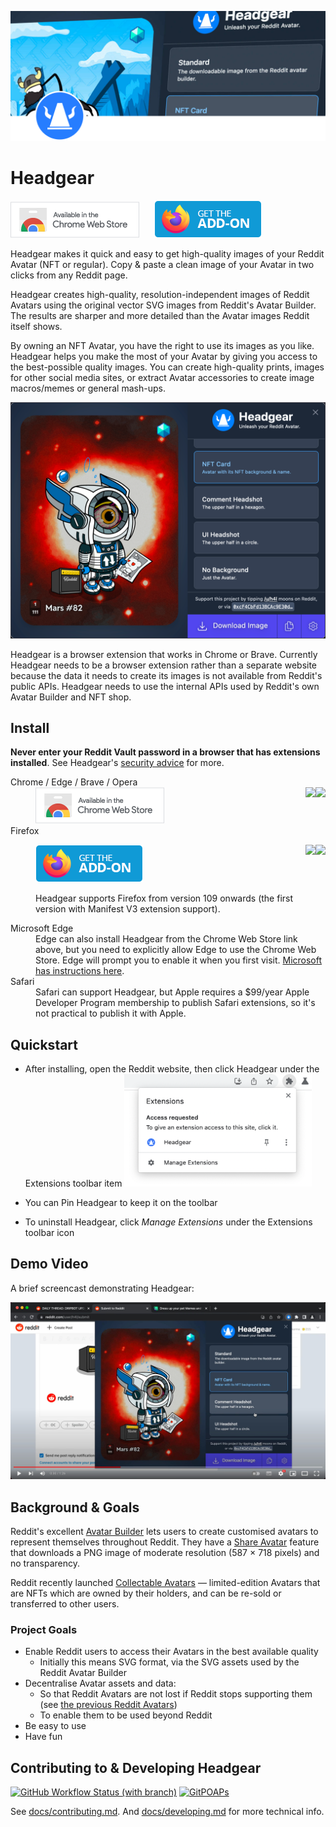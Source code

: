 ![Headgear Banner](./docs/banner.svg)

# Headgear

[![Available in the Chrome Web Store](./docs/chrome-web-store-button.png)](https://chrome.google.com/webstore/detail/headgear/enohpjpndpodijgkfibkcpfdchjhfljp)
&nbsp;&nbsp;&nbsp;&nbsp;
[![Available from Firefox Browser Add-Ons](./docs/addons-mozilla-org-button.png)](https://addons.mozilla.org/en-GB/firefox/addon/headgear/)

Headgear makes it quick and easy to get high-quality images of your Reddit
Avatar (NFT or regular). Copy & paste a clean image of your Avatar in two clicks
from any Reddit page.

Headgear creates high-quality, resolution-independent images of Reddit Avatars
using the original vector SVG images from Reddit's Avatar Builder. The results
are sharper and more detailed than the Avatar images Reddit itself shows.

By owning an NFT Avatar, you have the right to use its images as you like.
Headgear helps you make the most of your Avatar by giving you access to the
best-possible quality images. You can create high-quality prints, images for
other social media sites, or extract Avatar accessories to create image
macros/memes or general mash-ups.

![Screenshot of Headgear](./docs/headgear-0.4.2-screenshot.png "The Headgear UI")

Headgear is a browser extension that works in Chrome or Brave. Currently
Headgear needs to be a browser extension rather than a separate website because
the data it needs to create its images is not available from Reddit's public
APIs. Headgear needs to use the internal APIs used by Reddit's own Avatar
Builder and NFT shop.

## Install

**Never enter your Reddit Vault password in a browser that has extensions
installed**. See Headgear's [security advice](./docs/security.md) for more.

<dl>
  <dt>Chrome / Edge / Brave / Opera</dt>

  <dd>
  <a target="_blank" href="https://chrome.google.com/webstore/detail/headgear/enohpjpndpodijgkfibkcpfdchjhfljp"><img align="right" src="https://img.shields.io/chrome-web-store/stars/enohpjpndpodijgkfibkcpfdchjhfljp?color=%23267dff&label=stars"></a>
  <a target="_blank" href="https://chrome.google.com/webstore/detail/headgear/enohpjpndpodijgkfibkcpfdchjhfljp"><img align="right" src="https://img.shields.io/chrome-web-store/users/enohpjpndpodijgkfibkcpfdchjhfljp?color=%23267dff"></a>
  <a target="_blank" href="https://chrome.google.com/webstore/detail/headgear/enohpjpndpodijgkfibkcpfdchjhfljp"><img alt="Available in the Chrome Web Store" src="./docs/chrome-web-store-button.png"></a>
  </dd>

  <dt>Firefox</dt>

  <dd><p>
  <a target="_blank" href="https://addons.mozilla.org/en-GB/firefox/addon/headgear/"><img align="right" src="https://img.shields.io/amo/stars/headgear?color=%23267dff"></a>
  <a target="_blank" href="https://addons.mozilla.org/en-GB/firefox/addon/headgear/"><img align="right" src="https://img.shields.io/amo/users/headgear?color=%23267dff"></a>
  <a target="_blank" href="https://addons.mozilla.org/en-GB/firefox/addon/headgear/"><img alt="Available from Firefox Browser Add-Ons" src="./docs/addons-mozilla-org-button.png"></a></p>

  <p>Headgear supports Firefox from version 109 onwards (the first version with Manifest V3 extension support).</p></dd>
<p>
  </dd>
  <dt>Microsoft Edge</dt>
  <dd>Edge can also install Headgear from the Chrome Web Store link above, but you need to explicitly allow Edge to use the Chrome Web Store. Edge will prompt you to enable it when you first visit. <a href="https://support.microsoft.com/en-us/microsoft-edge/add-turn-off-or-remove-extensions-in-microsoft-edge-9c0ec68c-2fbc-2f2c-9ff0-bdc76f46b026" target="_blank">Microsoft has instructions here</a>.</dd>
  <dt>Safari</dt>
  <dd>Safari can support Headgear, but Apple requires a $99/year Apple Developer Program membership to publish Safari extensions, so it's not practical to publish it with Apple.</dd>
</dl>

## Quickstart

- After installing, open the Reddit website, then click Headgear under the
  Extensions toolbar item
  <img src="./docs/browse-toolbar-extensions-popup.png" width="300" alt="Screenshot of browser extensions toolbar menu">

- You can Pin Headgear to keep it on the toolbar
- To uninstall Headgear, click _Manage Extensions_ under the Extensions toolbar
  icon

## Demo Video

A brief screencast demonstrating Headgear:

[![Headgear demo screencast](./docs/headgear-video-screenshot.jpg)](https://www.youtube.com/watch?v=mOUus4B1EZA "Headgear demo screencast")

## Background & Goals

Reddit's excellent [Avatar Builder] lets users to create customised avatars to
represent themselves throughout Reddit. They have a [Share Avatar] feature that
downloads a PNG image of moderate resolution (587 × 718 pixels) and no
transparency.

Reddit recently launched [Collectable Avatars] — limited-edition Avatars that
are NFTs which are owned by their holders, and can be re-sold or transferred to
other users.

[avatar builder]:
  https://www.reddit.com/r/snoovatars/comments/jipi5d/announcing_reddits_new_avatar_builder/
[share avatar]:
  https://www.reddit.com/r/snoovatars/comments/oh2v6o/share_and_swap_avatar_looks_with_the_reddit/
[collectable avatars]:
  https://www.reddit.com/r/reddit/comments/vtkmni/introducing_collectible_avatars/

### Project Goals

- Enable Reddit users to access their Avatars in the best available quality
  - Initially this means SVG format, via the SVG assets used by the Reddit
    Avatar Builder
- Decentralise Avatar assets and data:
  - So that Reddit Avatars are not lost if Reddit stops supporting them (see
    [the previous Reddit Avatars][snoovatars])
  - To enable them to be used beyond Reddit
- Be easy to use
- Have fun

[snoovatars]:
  https://venturebeat.com/business/reddit-now-lets-you-make-your-own-snoo-avatar-adds-two-new-features/

## Contributing to & Developing Headgear

[![GitHub Workflow Status (with branch)](https://img.shields.io/github/actions/workflow/status/h4l/headgear/main.yml?branch=main)](https://github.com/h4l/headgear/actions)
[![GitPOAPs](https://public-api.gitpoap.io/v1/repo/h4l/headgear/badge)][git-poap]

[git-poap]: https://www.gitpoap.io/gh/h4l/headgear

See [docs/contributing.md](docs/contributing.md). And
[docs/developing.md](docs/developing.md) for more technical info.
